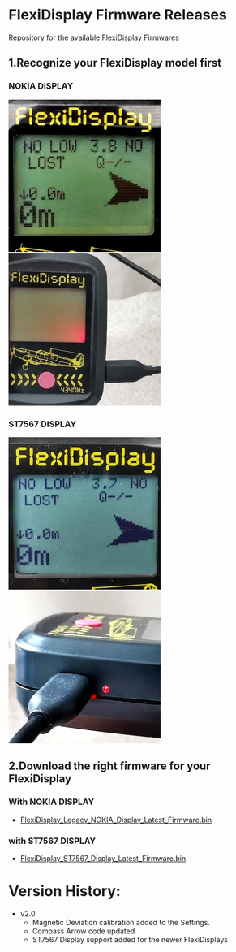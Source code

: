 # FlexiDisplay Firmware Releases
Repository for the available FlexiDisplay Firmwares

## 1.Recognize your FlexiDisplay model first

### NOKIA DISPLAY
![Nokia Working](./photos/Nokia_Working.jpg)
![Nokia Charging](./photos/Nokia_Charging.jpg)

### ST7567 DISPLAY
![ST7567 Working](./photos/ST7567_Working.jpg)
![ST7567 Charging](./photos/ST7567_Charging.jpg)


## 2.Download the right firmware for your FlexiDisplay

### With NOKIA DISPLAY
- [FlexiDisplay_Legacy_NOKIA_Display_Latest_Firmware.bin](./raw/main/With_Legacy_Nokia_Display/FlexiDisplay_Legacy_NOKIA_Display_Latest_Firmware.bin)

### with ST7567 DISPLAY
- [FlexiDisplay_ST7567_Display_Latest_Firmware.bin](./raw/main/With_ST7567_Display/FlexiDisplay_ST7567_Display_Latest_Firmware.bin)



# Version History:
* v2.0  
  * Magnetic Deviation calibration added to the Settings.
  * Compass Arrow code updated
  * ST7567 Display support added for the newer FlexiDisplays
